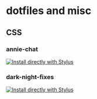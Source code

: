 # dotfiles and misc
## CSS

### annie-chat

[![Install directly with Stylus](https://img.shields.io/badge/Install%20directly%20with-Stylus-00adad.svg)](https://raw.githubusercontent.com/dcmaradiaga/dotfiles/master/anniechat.user.css)

### dark-night-fixes

[![Install directly with Stylus](https://img.shields.io/badge/Install%20directly%20with-Stylus-00adad.svg)](https://raw.githubusercontent.com/dcmaradiaga/dotfiles/master/dark-night-fixes.user.css)